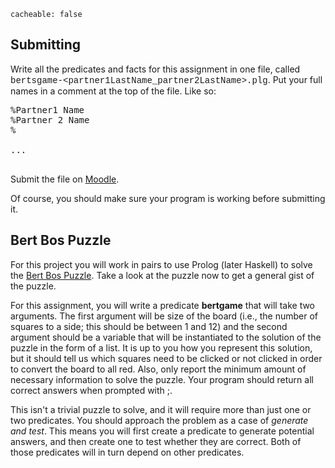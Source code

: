 ```
cacheable: false
```

## Submitting

Write all the predicates and facts for this assignment in one file, called
<span style="font-family: 'Courier New', Courier, 'Lucida Sans Typewriter', 'Lucida Typewriter', monospace;">bertsgame-&lt;partner1LastName_partner2LastName&gt;.plg</span>. Put your full names in a comment at the top of the file. Like so:

<pre>%Partner1 Name
%Partner 2 Name
%

...

</pre>

Submit the file on [Moodle]().

Of course, you should make sure your program is working before submitting it.

## Bert Bos Puzzle

For this project you will work in pairs to use Prolog (later Haskell) to solve
the [Bert Bos Puzzle](/~tmullen/pages/bertspel). Take a look at the puzzle now to
get a general gist of the puzzle.

For this assignment, you will write a predicate **bertgame** that will take two arguments. The first
argument will be size of the board (i.e., the number of squares to a side; this should be between 1 and 12) and the second argument should be a variable that will be instantiated to the solution of the puzzle in the form of a list. It is up to you how you represent this solution, but it should tell us which squares need to be clicked or not clicked in order to convert the board to all red. Also, only report
the minimum amount of necessary information to solve the puzzle. Your program should return all correct answers when prompted with ;. 

This isn't a trivial puzzle to solve, and it will require more than just one or two predicates. You should approach the problem as a case of *generate and test*. This means you will first create a predicate to generate potential answers, and then create one to test whether they are correct. Both of those predicates will in turn depend on other predicates.  
